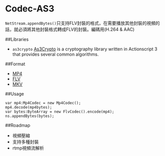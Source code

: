 Codec-AS3
=========

`NetStream.appendBytes()`只支持FLV封裝的格式，在需要播放其他封裝的視頻的話，就必須將其他封裝格式轉成FLV的封裝。編碼用(H.264 & AAC)

##Libraries
*  `as3crypto` [As3Crypto](https://code.google.com/p/as3crypto/) is a cryptography library written in Actionscript 3 that provides several common algorithms. 

##Format

*  [MP4](http://xhelmboyx.tripod.com/formats/mp4-layout.txt)
*  [FLV](http://www.adobe.com/content/dam/Adobe/en/devnet/flv/pdfs/video_file_format_spec_v10.pdf)
*  [MKV](http://www.matroska.org/files/matroska.pdf)

##Usage

```as3
var mp4:Mp4Codec = new Mp4Codec();
mp4.decode(mp4bytes);
var bytes:ByteArray = new FlvCodec().encode(mp4);
ns.appendBytes(bytes);
```

##Roadmap

*  視頻壓縮
*  支持多種封裝
*  rtmp視頻流解析
